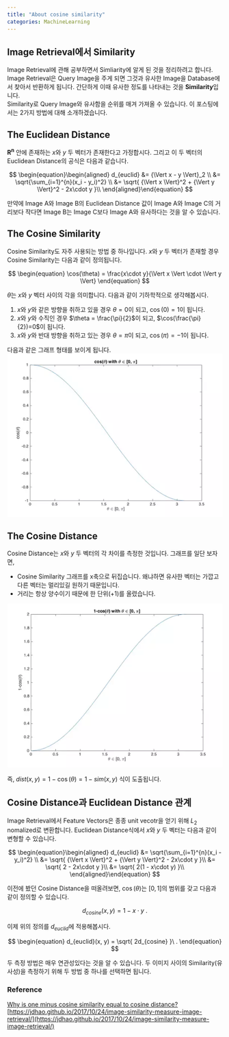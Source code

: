 ```yaml
---
title: "About cosine similarity"
categories: MachineLearning
---
```



## Image Retrieval에서 Similarity
Image Retrieval에 관해 공부하면서 Simliarity에 알게 된 것을 정리하려고 합니다. Image Retrieval은 Query Image을 주게 되면 그것과 유사한 Image을 Database에서 찾아서 반환하게 됩니다. 간단하게 이때 유사한 정도를 나타내는 것을 **Similarity**입니다. <br>
Similarity로 Query Image와 유사함을 순위를 매겨 가져올 수 있습니다. 이 포스팅에서는 2가지 방법에 대해 소개하겠습니다.

## The Euclidean Distance
$\mathbf{R^n}$ 안에 존재하는 $x$와 $y$ 두 벡터가 존재한다고 가정합시다. 그리고 이 두 벡터의 Euclidean Distance의 공식은 다음과 같습니다.

$$
\begin{equation}\begin{aligned}
d_{euclid} &= {\Vert x - y \Vert}_2 \\
&= \sqrt{\sum_{i=1}^{n}(x_i - y_i)^2} \\
  &= \sqrt{ {\Vert x \Vert}^2 + {\Vert y \Vert}^2 - 2x\cdot y }\\
\end{aligned}\end{equation}
$$

만약에 Image A와 Image B의 Euclidean Distance 값이 Image A와 Image C의 거리보다 작다면 Image B는 Image C보다 Image A와 유사하다는 것을 알 수 있습니다.

## The Cosine Similarity
Cosine Similarity도 자주 사용되는 방법 중 하나입니다. $x$와 $y$ 두 벡터가 존재할 경우 Cosine Similarity는 다음과 같이 정의됩니다.

$$
\begin{equation}
\cos(\theta) = \frac{x\cdot y}{\Vert x \Vert \cdot \Vert y \Vert}
\end{equation}
$$

$\theta$는 $x$와 $y$ 벡터 사이의 각을 의미합니다. 다음과 같이 기하학적으로 생각해봅시다.

1. $x$와 $y$와 같은 방향을 취하고 있을 경우 $\theta = 0$이 되고, $\cos(0)=1$이 됩니다.
2. $x$와 $y$와 수직인 경우 $\theta = \frac{\pi}{2}$이 되고, $\cos(\frac{\pi}{2})=0$이 됩니다.
3. $x$와 $y$와 반대 방향을 취하고 있는 경우 $\theta = \pi$이 되고, $\cos(\pi)=-1$이 됩니다.

다음과 같은 그래프 형태를 보이게 됩니다.
<img src="/assets/images/cosine.PNG"><br>

## The Cosine Distance
Cosine Distance는 $x$와 $y$ 두 벡터의 각 차이를 측정한 것입니다. 그래프를 일단 보자면,

- Cosine Similarity 그래프를 x축으로 뒤집습니다. 왜냐하면 유사한 벡터는 가깝고 다른 벡터는 멀리있길 원하기 때문입니다.
- 거리는 항상 양수이기 때문에 한 단위(+1)를 올렸습니다.

<img src="/assets/images/cosine_distance.PNG"><br>

즉, $dist(x,y) = 1-\cos(\theta) = 1-sim(x,y)$ 식이 도출됩니다.

## Cosine Distance과 Euclidean Distance 관계
Image Retrieval에서 Feature Vectors은 종종 unit vecotr을 얻기 위해 $L_{2}$ nomalized로 변환합니다.
Euclidean Distance식에서 $x$와 $y$ 두 벡터는 다음과 같이 변형할 수 있습니다.

$$
\begin{equation}\begin{aligned}
d_{euclid} &= \sqrt{\sum_{i=1}^{n}(x_i - y_i)^2} \\
  &= \sqrt{ {\Vert x \Vert}^2 + {\Vert y \Vert}^2 - 2x\cdot y }\\
  &= \sqrt{ 2 - 2x\cdot y }\\
  &= \sqrt{ 2(1 - x\cdot y) }\\
\end{aligned}\end{equation}
$$

이전에 봤던 Cosine Distance을 떠올려보면, $\cos(\theta)$는 $[0,1]$의 범위를 갖고 다음과 같이 정의할 수 있습니다.

$$
\begin{equation}
d_{cosine}(x, y) = 1 - x\cdot y \ .
\end{equation}
$$

이제 위의 정의를 $d_{euclid}$에 적용해봅시다.

$$
\begin{equation}
d_{euclid}(x, y) = \sqrt{ 2d_{cosine} }\ .
\end{equation}
$$

두 측정 방법은 매우 연관성있다는 것을 알 수 있습니다. 두 이미지 사이의 Similarity(유사성)을 측정하기 위해 두 방법 중 하나를 선택하면 됩니다.


### Reference
[Why is one minus cosine similarity equal to cosine distance?](https://www.quora.com/Why-is-one-minus-cosine-similarity-equal-to-cosine-distance)<br>
[https://jdhao.github.io/2017/10/24/image-similarity-measure-image-retrieval/](https://jdhao.github.io/2017/10/24/image-similarity-measure-image-retrieval/)<br>